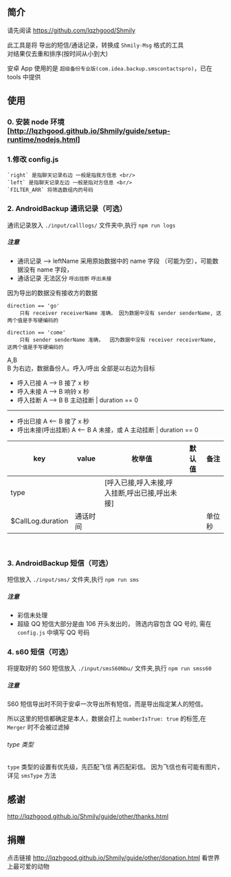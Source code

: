## 简介

请先阅读 https://github.com/lqzhgood/Shmily

此工具是将 导出的短信/通话记录，转换成 `Shmily-Msg` 格式的工具 <br/>
对结果仅去重和排序(按时间从小到大) <br/>

安卓 App 使用的是 `超级备份专业版(com.idea.backup.smscontactspro)`，已在 tools 中提供 <br/>

## 使用

### 0. 安装 node 环境 [http://lqzhgood.github.io/Shmily/guide/setup-runtime/nodejs.html]

### 1.修改 config.js

```
`right` 是指聊天记录右边 一般是指我方信息 <br/>
`left` 是指聊天记录左边 一般是指对方信息 <br/>
`FILTER_ARR` 将筛选数组内的号码
```

### 2. AndroidBackup 通讯记录（可选）

通讯记录放入 `./input/calllogs/` 文件夹中,执行 `npm run logs`

##### 注意

-   通讯记录 --> leftName 采用原始数据中的 name 字段 （可能为空），可能数据没有 name 字段，
-   通话记录 无法区分 `呼出挂断` `呼出未接`

因为导出的数据没有接收方的数据

```
direction == 'go'
    只有 receiver receiverName 准确， 因为数据中没有 sender senderName, 这两个值是手写硬编码的

direction == 'come'
    只有 sender senderName 准确，  因为数据中没有 receiver receiverName, 这两个值是手写硬编码的
```

A,B <br> B 为右边，数据备份人。呼入/呼出 全部是以右边为目标

- 呼入已接 A --> B 接了 x 秒
- 呼入未接 A --> B 响铃 x 秒
- 呼入挂断 A --> B B 主动挂断 | duration == 0

---

- 呼出已接 A <-- B 接了 x 秒
- 呼出未接(呼出挂断) A <-- B A 未接，或 A 主动挂断 | duration == 0

| key               | value    | 枚举值                                         | 默认值 | 备注    |
| ----------------- | -------- | ---------------------------------------------- | ------ | ------- |
| type              |          | [呼入已接,呼入未接,呼入挂断,呼出已接,呼出未接] |        |         |
| $CallLog.duration | 通话时间 |                                                |        | 单位 秒 |

<br/>



### 3. AndroidBackup 短信（可选）

短信放入 `./input/sms/` 文件夹,执行 `npm run sms`

##### 注意

-   彩信未处理
-   超级 QQ 短信大部分是由 106 开头发出的， 筛选内容包含 QQ 号的, 需在 `config.js` 中填写 QQ 号码

### 4. s60 短信（可选）

将提取好的 S60 短信放入 `./input/smsS60Nbu/` 文件夹,执行 `npm run smss60`

##### 注意

S60 短信导出时不同于安卓一次导出所有短信，而是导出指定某人的短信。

所以这里的短信都确定是本人，数据会打上 `numberIsTrue: true` 的标签,在 `Merger` 时不会被过滤掉

###### type 类型

`type` 类型的设置有优先级，先匹配飞信 再匹配彩信。 因为飞信也有可能有图片，详见 `smsType` 方法

## 感谢

http://lqzhgood.github.io/Shmily/guide/other/thanks.html

## 捐赠

点击链接 http://lqzhgood.github.io/Shmily/guide/other/donation.html 看世界上最可爱的动物
